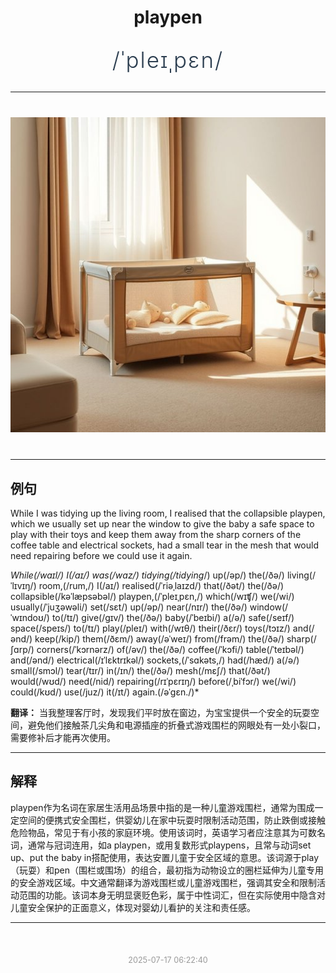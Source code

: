 <div align="center">

# playpen

<div style="margin: 30px 0;">
<h1 style="font-size: 2.5em; font-weight: 300; letter-spacing: 2px; margin: 0; color: #2c3e50;">
/ˈpleɪˌpɛn/
</h1>
</div>

</div>

---

<div align="center" style="margin: 40px 0;">

![playpen](images/playpen.png)

</div>

---

## 例句

While I was tidying up the living room, I realised that the collapsible playpen, which we usually set up near the window to give the baby a safe space to play with their toys and keep them away from the sharp corners of the coffee table and electrical sockets, had a small tear in the mesh that would need repairing before we could use it again.

*While(/waɪl/) I(/aɪ/) was(/wɑz/) tidying(/tidying*/) up(/əp/) the(/ðə/) living(/ˈlɪvɪŋ/) room,(/rum,/) I(/aɪ/) realised(/ˈriəˌlaɪzd/) that(/ðət/) the(/ðə/) collapsible(/kəˈlæpsəbəl/) playpen,(/ˈpleɪˌpɛn,/) which(/wɪʧ/) we(/wi/) usually(/ˈjuʒəwəli/) set(/sɛt/) up(/əp/) near(/nɪr/) the(/ðə/) window(/ˈwɪndoʊ/) to(/tɪ/) give(/gɪv/) the(/ðə/) baby(/ˈbeɪbi/) a(/ə/) safe(/seɪf/) space(/speɪs/) to(/tɪ/) play(/pleɪ/) with(/wɪθ/) their(/ðɛr/) toys(/tɔɪz/) and(/ənd/) keep(/kip/) them(/ðɛm/) away(/əˈweɪ/) from(/frəm/) the(/ðə/) sharp(/ʃɑrp/) corners(/ˈkɔrnərz/) of(/əv/) the(/ðə/) coffee(/ˈkɔfi/) table(/ˈteɪbəl/) and(/ənd/) electrical(/ɪˈlɛktrɪkəl/) sockets,(/ˈsɑkəts,/) had(/hæd/) a(/ə/) small(/smɔl/) tear(/tɪr/) in(/ɪn/) the(/ðə/) mesh(/mɛʃ/) that(/ðət/) would(/wʊd/) need(/nid/) repairing(/rɪˈpɛrɪŋ/) before(/ˌbiˈfɔr/) we(/wi/) could(/kʊd/) use(/juz/) it(/ɪt/) again.(/əˈgɛn./)*

**翻译：** 当我整理客厅时，发现我们平时放在窗边，为宝宝提供一个安全的玩耍空间，避免他们接触茶几尖角和电源插座的折叠式游戏围栏的网眼处有一处小裂口，需要修补后才能再次使用。

---

## 解释

playpen作为名词在家居生活用品场景中指的是一种儿童游戏围栏，通常为围成一定空间的便携式安全围栏，供婴幼儿在家中玩耍时限制活动范围，防止跌倒或接触危险物品，常见于有小孩的家庭环境。使用该词时，英语学习者应注意其为可数名词，通常与冠词连用，如a playpen，或用复数形式playpens，且常与动词set up、put the baby in搭配使用，表达安置儿童于安全区域的意思。该词源于play（玩耍）和pen（围栏或围场）的组合，最初指为动物设立的圈栏延伸为儿童专用的安全游戏区域。中文通常翻译为游戏围栏或儿童游戏围栏，强调其安全和限制活动范围的功能。该词本身无明显褒贬色彩，属于中性词汇，但在实际使用中隐含对儿童安全保护的正面意义，体现对婴幼儿看护的关注和责任感。


---

<div align="center" style="margin-top: 50px;">
<small style="color: #999; font-size: 0.9em;">2025-07-17 06:22:40</small>
</div>
